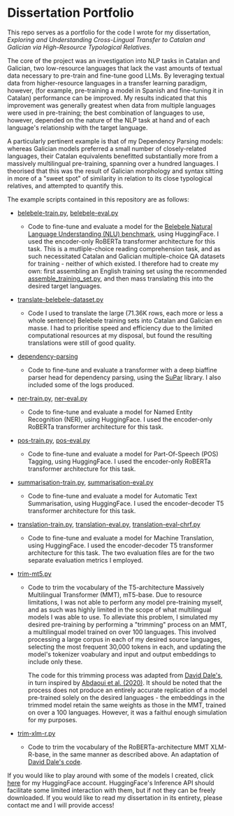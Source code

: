 # Dissertation Portfolio

This repo serves as a portfolio for the code I wrote for my dissertation, _Exploring and Understanding Cross-Lingual Transfer to Catalan and Galician via High-Resource Typological Relatives_. 

The core of the project was an investigation into NLP tasks in Catalan and Galician, two low-resource languages that lack the vast amounts of textual data necessary to pre-train and fine-tune good LLMs. By leveraging textual data from higher-resource languages in a transfer learning paradigm, however, (for example, pre-training a model in Spanish and fine-tuning it in Catalan) performance can be improved. My results indicated that this improvement was generally greatest when data from multiple languages were used in pre-training; the best combination of languages to use, however, depended on the nature of the NLP task at hand and of each language's relationship with the target language. 

A particularly pertinent example is that of my Dependency Parsing models: whereas Galician models preferred a small number of closely-related languages, their Catalan equivalents benefitted substantially more from a massively multilingual pre-training, spanning over a hundred languages. I theorised that this was the result of Galician morphology and syntax sitting in more of a "sweet spot" of similarity in relation to its close typological relatives, and attempted to quantify this.

The example scripts contained in this repository are as follows:

* [belebele-train.py](https://github.com/olworth/Dissertation-Portfolio/blob/main/example-scripts/belebele-natural-language-understanding/belebele-train.py), [belebele-eval.py](https://github.com/olworth/Dissertation-Portfolio/blob/main/example-scripts/belebele-natural-language-understanding/belebele-eval.py)
    * Code to fine-tune and evaluate a model for the [Belebele Natural Language Understanding (NLU) benchmark](https://github.com/facebookresearch/belebele), using HuggingFace. I used the encoder-only RoBERTa transformer architecture for this task. This is a mutliple-choice reading comprehension task, and as such necessitated Catalan and Galician multiple-choice QA datasets for training - neither of which existed. I therefore had to create my own: first assembling an English training set using the recommended [assemble_training_set.py](https://github.com/facebookresearch/belebele/blob/main/assemble_training_set.py), and then mass translating this into the desired target languages.
* [translate-belebele-dataset.py](https://github.com/olworth/Dissertation-Portfolio/blob/main/example-scripts/translating-belebele-dataset/translate-belebele-dataset.py)
    * Code I used to translate the large (71.36K rows, each more or less a whole sentence) Belebele training sets into Catalan and Galician en masse. I had to prioritise speed and efficiency due to the limited computational resources at my disposal, but found the resulting translations were still of good quality. 
* [dependency-parsing](https://github.com/olworth/Dissertation-Portfolio/tree/main/example-scripts/dependency-parsing)
    * Code to fine-tune and evaluate a transformer with a deep biaffine parser head for dependency parsing, using the [SuPar](https://github.com/yzhangcs/parser) library. I also included some of the logs produced. 
* [ner-train.py](https://github.com/olworth/Dissertation-Portfolio/blob/main/example-scripts/named-entity-recognition/ner-train.py), [ner-eval.py](https://github.com/olworth/Dissertation-Portfolio/blob/main/example-scripts/named-entity-recognition/ner-eval.py)
    * Code to fine-tune and evaluate a model for Named Entity Recognition (NER), using HuggingFace. I used the encoder-only RoBERTa transformer architecture for this task.
* [pos-train.py](https://github.com/olworth/Dissertation-Portfolio/blob/main/example-scripts/part-of-speech-tagging/pos-train.py), [pos-eval.py](https://github.com/olworth/Dissertation-Portfolio/blob/main/example-scripts/part-of-speech-tagging/pos-eval.py)
    * Code to fine-tune and evaluate a model for Part-Of-Speech (POS) Tagging, using HuggingFace. I used the encoder-only RoBERTa transformer architecture for this task.
* [summarisation-train.py](https://github.com/olworth/Dissertation-Portfolio/blob/main/example-scripts/summarisation/summarisation-train.py), [summarisation-eval.py](https://github.com/olworth/Dissertation-Portfolio/blob/main/example-scripts/summarisation/summarisation-eval.py)
    * Code to fine-tune and evaluate a model for Automatic Text Summarisation, using HuggingFace. I used the encoder-decoder T5 transformer architecture for this task. 
* [translation-train.py](https://github.com/olworth/Dissertation-Portfolio/blob/main/example-scripts/translation/translation-train.py), [translation-eval.py](https://github.com/olworth/Dissertation-Portfolio/blob/main/example-scripts/translation/translation-eval.py), [translation-eval-chrf.py](https://github.com/olworth/Dissertation-Portfolio/blob/main/example-scripts/translation/translation-eval-chrf.py)
    * Code to fine-tune and evaluate a model for Machine Translation, using HuggingFace. I used the encoder-decoder T5 transformer architecture for this task. The two evaluation files are for the two separate evaluation metrics I employed.
* [trim-mt5.py](https://github.com/olworth/Dissertation-Portfolio/blob/main/example-scripts/trim-mt5/trim-mt5.py)
    * Code to trim the vocabulary of the T5-architecture Massively Multilingual Transformer (MMT), mT5-base. Due to resource limitations, I was not able to perform any model pre-training myself, and as such was highly limited in the scope of what multilingual models I was able to use. To alleviate this problem, I simulated my desired pre-training by performing a "trimming" process on an MMT, a multilingual model trained on over 100 languages. This involved processing a large corpus in each of my desired source languages, selecting the most frequent 30,000 tokens in each, and updating the model's tokenizer voabulary and input and output embeddings to include only these.

        The code for this trimming process was adapted from [David Dale's](https://colab.research.google.com/gist/avidale/44cd35bfcdaf8bedf51d97c468cc8001/create_rut5-base.ipynb), in turn inspired by [Abdaoui et al. (2020)](https://arxiv.org/abs/2010.05609). It should be noted that the process does not produce an entirely accurate replication of a model pre-trained solely on the desired languages - the embeddings in the trimmed model retain the same weights as those in the MMT, trained on over a 100 languages. However, it was a faithul enough simulation for my purposes. 

* [trim-xlm-r.py](https://github.com/olworth/Dissertation-Portfolio/blob/main/example-scripts/trim-xlm-r/trim-xlm-r.py)
    * Code to trim the vocabulary of the RoBERTa-architecture MMT XLM-R-base, in the same manner as described above. An adaptation of [David Dale's code](https://colab.research.google.com/drive/1f-n3zBQjmtMrp7oHzvunHPSC5aIMNe_N?usp=sharing).

If you would like to play around with some of the models I created, click [here](https://huggingface.co/homersimpson) for my HuggingFace account. HuggingFace's Inference API should facilitate some limited interaction with them, but if not they can be freely downloaded. If you would like to read my dissertation in its entirety, please contact me and I will provide access!
